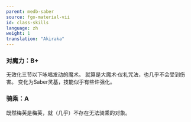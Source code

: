 ```yaml
---
parent: medb-saber
source: fgo-material-vii
id: class-skills
language: zh
weight: 1
translation: "Akiraka"
---
```


### 对魔力：B+

无效化三节以下咏唱发动的魔术。
就算是大魔术·仪礼咒法，也几乎不会受到伤害。
变化为Saber灵基，技能似乎有些许强化。

### 骑乘：A

既然梅芙是梅芙，就（几乎）不存在无法骑乘的对象。
